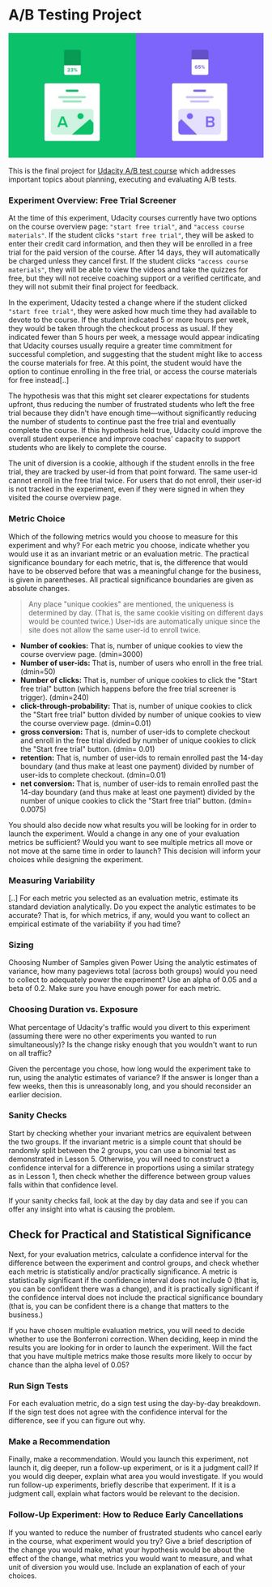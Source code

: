 # A/B Testing Project

![ab test](images/ab-test-email-campaign.jpg)

This is the final project for [Udacity A/B test course](https://www.udacity.com/course/ab-testing--ud257) which addresses important topics about planning, executing and evaluating A/B tests.

### Experiment Overview: Free Trial Screener

At the time of this experiment, Udacity courses currently have two options on the course overview page: `"start free trial"`, and `"access course materials"`. If the student clicks `"start free trial"`, they will be asked to enter their credit card information, and then they will be enrolled in a free trial for the paid version of the course. After 14 days, they will automatically be charged unless they cancel first. If the student clicks `"access course materials"`, they will be able to view the videos and take the quizzes for free, but they will not receive coaching support or a verified certificate, and they will not submit their final project for feedback.

In the experiment, Udacity tested a change where if the student clicked `"start free trial"`, they were asked how much time they had available to devote to the course. If the student indicated 5 or more hours per week, they would be taken through the checkout process as usual. If they indicated fewer than 5 hours per week, a message would appear indicating that Udacity courses usually require a greater time commitment for successful completion, and suggesting that the student might like to access the course materials for free. At this point, the student would have the option to continue enrolling in the free trial, or access the course materials for free instead[..]

The hypothesis was that this might set clearer expectations for students upfront, thus reducing the number of frustrated students who left the free trial because they didn't have enough time—without significantly reducing the number of students to continue past the free trial and eventually complete the course. If this hypothesis held true, Udacity could improve the overall student experience and improve coaches' capacity to support students who are likely to complete the course.

The unit of diversion is a cookie, although if the student enrolls in the free trial, they are tracked by user-id from that point forward. The same user-id cannot enroll in the free trial twice. For users that do not enroll, their user-id is not tracked in the experiment, even if they were signed in when they visited the course overview page.

### Metric Choice

Which of the following metrics would you choose to measure for this experiment and why? For each metric you choose, indicate whether you would use it as an invariant metric or an evaluation metric. The practical significance boundary for each metric, that is, the difference that would have to be observed before that was a meaningful change for the business, is given in parentheses. All practical significance boundaries are given as absolute changes.

> Any place "unique cookies" are mentioned, the uniqueness is determined by day. (That is, the same cookie visiting on different days would be counted twice.) User-ids are automatically unique since the site does not allow the same user-id to enroll twice.

* **Number of cookies:** That is, number of unique cookies to view the course overview page. (dmin=3000)
* **Number of user-ids:** That is, number of users who enroll in the free trial. (dmin=50)
* **Number of clicks:** That is, number of unique cookies to click the "Start free trial" button (which happens before the free trial screener is trigger). (dmin=240)
* **click-through-probability:** That is, number of unique cookies to click the "Start free trial" button divided by number of unique cookies to view the course overview page. (dmin=0.01)
* **gross conversion:** That is, number of user-ids to complete checkout and enroll in the free trial divided by number of unique cookies to click the "Start free trial" button. (dmin= 0.01)
* **retention:** That is, number of user-ids to remain enrolled past the 14-day boundary (and thus make at least one payment) divided by number of user-ids to complete checkout. (dmin=0.01)
* **net conversion:** That is, number of user-ids to remain enrolled past the 14-day boundary (and thus make at least one payment) divided by the number of unique cookies to click the "Start free trial" button. (dmin= 0.0075)

You should also decide now what results you will be looking for in order to launch the experiment. Would a change in any one of your evaluation metrics be sufficient? Would you want to see multiple metrics all move or not move at the same time in order to launch? This decision will inform your choices while designing the experiment.

### Measuring Variability
[..] For each metric you selected as an evaluation metric, estimate its standard deviation analytically. Do you expect the analytic estimates to be accurate? That is, for which metrics, if any, would you want to collect an empirical estimate of the variability if you had time?

### Sizing
Choosing Number of Samples given Power
Using the analytic estimates of variance, how many pageviews total (across both groups) would you need to collect to adequately power the experiment? Use an alpha of 0.05 and a beta of 0.2. Make sure you have enough power for each metric.

### Choosing Duration vs. Exposure
What percentage of Udacity's traffic would you divert to this experiment (assuming there were no other experiments you wanted to run simultaneously)? Is the change risky enough that you wouldn't want to run on all traffic?

Given the percentage you chose, how long would the experiment take to run, using the analytic estimates of variance? If the answer is longer than a few weeks, then this is unreasonably long, and you should reconsider an earlier decision.


### Sanity Checks
Start by checking whether your invariant metrics are equivalent between the two groups. If the invariant metric is a simple count that should be randomly split between the 2 groups, you can use a binomial test as demonstrated in Lesson 5. Otherwise, you will need to construct a confidence interval for a difference in proportions using a similar strategy as in Lesson 1, then check whether the difference between group values falls within that confidence level.

If your sanity checks fail, look at the day by day data and see if you can offer any insight into what is causing the problem.

## Check for Practical and Statistical Significance
Next, for your evaluation metrics, calculate a confidence interval for the difference between the experiment and control groups, and check whether each metric is statistically and/or practically significance. A metric is statistically significant if the confidence interval does not include 0 (that is, you can be confident there was a change), and it is practically significant if the confidence interval does not include the practical significance boundary (that is, you can be confident there is a change that matters to the business.)

If you have chosen multiple evaluation metrics, you will need to decide whether to use the Bonferroni correction. When deciding, keep in mind the results you are looking for in order to launch the experiment. Will the fact that you have multiple metrics make those results more likely to occur by chance than the alpha level of 0.05?

### Run Sign Tests
For each evaluation metric, do a sign test using the day-by-day breakdown. If the sign test does not agree with the confidence interval for the difference, see if you can figure out why.

### Make a Recommendation
Finally, make a recommendation. Would you launch this experiment, not launch it, dig deeper, run a follow-up experiment, or is it a judgment call? If you would dig deeper, explain what area you would investigate. If you would run follow-up experiments, briefIy describe that experiment. If it is a judgment call, explain what factors would be relevant to the decision.

### Follow-Up Experiment: How to Reduce Early Cancellations
If you wanted to reduce the number of frustrated students who cancel early in the course, what experiment would you try? Give a brief description of the change you would make, what your hypothesis would be about the effect of the change, what metrics you would want to measure, and what unit of diversion you would use. Include an explanation of each of your choices.